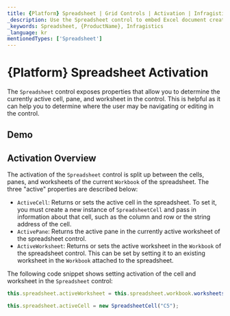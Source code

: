 ```yaml
---
title: {Platform} Spreadsheet | Grid Controls | Activation | Infragistics |
_description: Use the Spreadsheet control to embed Excel document creation and editing experiences right into your application.
_keywords: Spreadsheet, {ProductName}, Infragistics
_language: kr
mentionedTypes: ['Spreadsheet']
---
```


# {Platform} Spreadsheet Activation

The `Spreadsheet` control exposes properties that allow you to determine the currently active cell, pane, and worksheet in the control. This is helpful as it can help you to determine where the user may be navigating or editing in the control.

## Demo


<code-view style="height: 500px"
           data-demos-base-url="{environment:dvDemosBaseUrl}"
           iframe-src="{environment:dvDemosBaseUrl}/excel/spreadsheet-overview"
           github-src="excel/spreadsheet/overview">
</code-view>

<div class="divider--half"></div>

## Activation Overview

The activation of the `Spreadsheet` control is split up between the cells, panes, and worksheets of the current `Workbook` of the spreadsheet. The three "active" properties are described below:

- `ActiveCell`: Returns or sets the active cell in the spreadsheet. To set it, you must create a new instance of `SpreadsheetCell` and pass in information about that cell, such as the column and row or the string address of the cell.
- `ActivePane`: Returns the active pane in the currently active worksheet of the spreadsheet control.
- `ActiveWorksheet`: Returns or sets the active worksheet in the `Workbook` of the spreadsheet control. This can be set by setting it to an existing worksheet in the `Workbook` attached to the spreadsheet.

The following code snippet shows setting activation of the cell and worksheet in the `Spreadsheet` control:

```ts
this.spreadsheet.activeWorksheet = this.spreadsheet.workbook.worksheets(1);

this.spreadsheet.activeCell = new SpreadsheetCell("C5");
```
